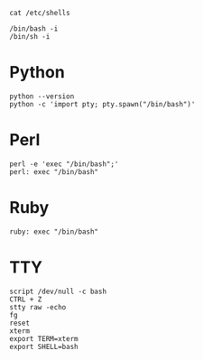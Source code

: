 ```
cat /etc/shells

/bin/bash -i
/bin/sh -i
```

# Python
```
python --version
python -c 'import pty; pty.spawn("/bin/bash")'
```

# Perl
```
perl -e 'exec "/bin/bash";' 
perl: exec "/bin/bash"
```

# Ruby
```
ruby: exec "/bin/bash"
```

# TTY
```
script /dev/null -c bash
CTRL + Z
stty raw -echo
fg
reset
xterm
export TERM=xterm
export SHELL=bash
```